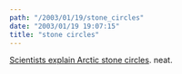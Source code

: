 ```yaml
---
path: "/2003/01/19/stone_circles" 
date: "2003/01/19 19:07:15" 
title: "stone circles" 
---
```

<p><a href="http://news.bbc.co.uk/2/hi/science/nature/2665675.stm">Scientists explain Arctic stone circles</a>. neat.</p>